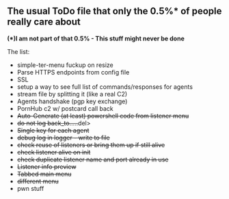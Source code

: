## The usual ToDo file that only the 0.5%* of people really care about
__(*)I am not part of that 0.5% - This stuff might never be done__

The list:
- simple-ter-menu fuckup on resize
- Parse HTTPS endpoints from config file
- SSL
- setup a way to see full list of commands/responses for agents
- stream file by splitting it (like a real C2)
- Agents handshake (pgp key exchange)
- PornHub c2 w/ postcard call back
- <del>Auto-Generate (at least) powershell code from listener menu</del>
- <del>do not log back_to.....</del>del>
- <del>Single key for each agent</del>
- <del>debug log in logger - write to file</del>
- <del>check reuse of listeners or bring them up if still alive</del>
- <del>check listener alive on init</del>
- <del>check duplicate listener name and port already in use</del>
- <del>Listener info preview</del>
- <del>Tabbed main menu</del>
- <del>different menu</del>
- pwn stuff